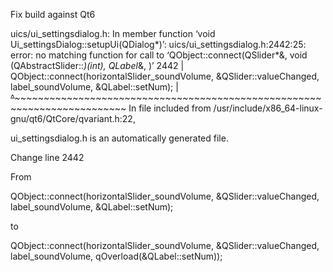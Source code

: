 Fix build against Qt6

uics/ui_settingsdialog.h: In member function ‘void Ui_settingsDialog::setupUi(QDialog*)’:
uics/ui_settingsdialog.h:2442:25: error: no matching function for call to ‘QObject::connect(QSlider*&, void (QAbstractSlider::*)(int), QLabel*&, <unresolved overloaded function type>)’
 2442 |         QObject::connect(horizontalSlider_soundVolume, &QSlider::valueChanged, label_soundVolume, &QLabel::setNum);
      |         ~~~~~~~~~~~~~~~~^~~~~~~~~~~~~~~~~~~~~~~~~~~~~~~~~~~~~~~~~~~~~~~~~~~~~~~~~~~~~~~~~~~~~~~~~~~~~~~~~~~~~~~~~~
In file included from /usr/include/x86_64-linux-gnu/qt6/QtCore/qvariant.h:22,


ui_settingsdialog.h is an automatically generated file.

Change line 2442

From 

QObject::connect(horizontalSlider_soundVolume, &QSlider::valueChanged, label_soundVolume, &QLabel::setNum);

to

QObject::connect(horizontalSlider_soundVolume, &QSlider::valueChanged, label_soundVolume, qOverload<int>(&QLabel::setNum));
